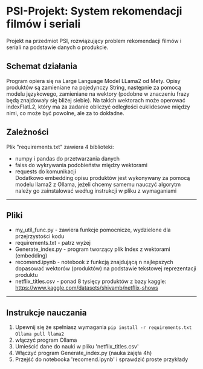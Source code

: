 # PSI-Projekt: System rekomendacji filmów i seriali
Projekt na przedmiot PSI, rozwiązujący problem rekomendacji filmów i seriali na podstawie danych o produkcie.

## Schemat działania
Program opiera się na Large Language Model LLama2 od Mety. Opisy produktów są zamieniane na pojedynczy String, następnie za pomocą modelu językowego, zamieniane na wektory (podobne w znaczeniu frazy będą znajdowały się bliżej siebie). Na takich wektorach może operować indexFlatL2, który ma za zadanie obliczyć odległości euklidesowe między nimi, co może być powolne, ale za to dokładne. 

## Zależności
Plik "requirements.txt" zawiera 4 biblioteki:
- numpy i pandas do przetwarzania danych
- faiss do wykrywania podobieństw między wektorami
- requests do komunikacji\
Dodatkowo embedding opisu produktów jest wykonywany za pomocą modelu llama2 z Ollama, jeżeli chcemy samemu nauczyć algorytm należy go zainstalować według instrukcji w pliku z wymaganiami

___

## Pliki
- my_util_func.py - zawiera funkcje pomocnicze, wydzielone dla przejrzystości kodu
- requirements.txt - patrz wyżej
- Generate_index.py - program tworzący plik Index z wektorami (embedding)
- recomend.ipynb - notebook z funkcją znajdującą n najlepszych dopasować wektorów (produktów) na podstawie tekstowej reprezentacji produktu
- netflix_titles.csv - ponad 8 tysięcy produktów z bazy kaggle: https://www.kaggle.com/datasets/shivamb/netflix-shows

___

## Instrukcje nauczania
1. Upewnij się że spełniasz wymagania
`pip install -r requirements.txt`
`Ollama pull llama2`
3. włączyć program Ollama
4. Umieścić dane do nauki w pliku 'netflix_titles.csv'
5. Włączyć program Generate_index.py (nauka zajęła 4h)
6. Przejść do notebooka 'recomend.ipynb' i sprawdzić proste przykłady
